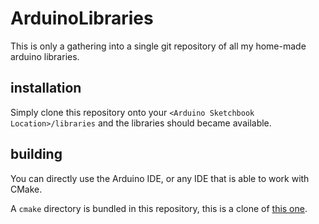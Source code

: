 # ArduinoLibraries

This is only a gathering into a single git repository of all my home-made arduino libraries.

## installation

Simply clone this repository onto your `<Arduino Sketchbook Location>/libraries` and the libraries should became 
available.

## building

You can directly use the Arduino IDE, or any IDE that is able to work with CMake.

A `cmake` directory is bundled in this repository, this is a clone of 
[this one](https://github.com/a9183756-gh/Arduino-CMake-Toolchain).
